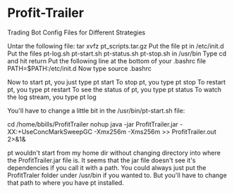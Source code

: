 # Profit-Trailer
Trading Bot Config Files for Different Strategies

Untar the following file:
tar xvfz pt_scripts.tar.gz
Put the file pt in /etc/init.d
Put the files pt-log.sh  pt-start.sh  pt-status.sh  pt-stop.sh in /usr/bin
Type cd and hit return
Put the following line at the bottom of your .bashrc file
PATH=$PATH:/etc/init.d
Now type source .bashrc


Now to start pt, you just type pt start
To stop pt, you type pt stop
To restart pt, you type pt restart
To see the status of pt, you type pt status
To watch the log stream, you type pt log

You'll have to change a little bit in the /usr/bin/pt-start.sh file:

cd /home/bbills/ProfitTrailer
nohup java -jar ProfitTrailer.jar -XX:+UseConcMarkSweepGC -Xmx256m -Xms256m >> ProfitTrailer.out 2>&1&
		
pt wouldn't start from my home dir without changing directory into where the ProfitTrailer.jar file is.
It seems that the jar file doesn't see it's dependencies if you call it with a path.
You could always just put the ProfitTraler folder under /usr/bin if you wanted to.
But you'll have to change that path to where you have pt installed.
